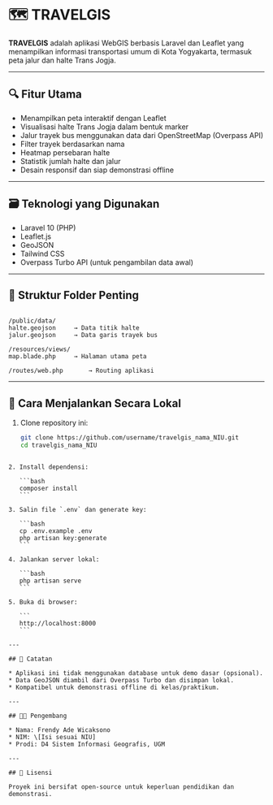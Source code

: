 # 🗺️ TRAVELGIS

**TRAVELGIS** adalah aplikasi WebGIS berbasis Laravel dan Leaflet yang menampilkan informasi transportasi umum di Kota Yogyakarta, termasuk peta jalur dan halte Trans Jogja.

---

## 🔍 Fitur Utama

- Menampilkan peta interaktif dengan Leaflet
- Visualisasi halte Trans Jogja dalam bentuk marker
- Jalur trayek bus menggunakan data dari OpenStreetMap (Overpass API)
- Filter trayek berdasarkan nama
- Heatmap persebaran halte
- Statistik jumlah halte dan jalur
- Desain responsif dan siap demonstrasi offline

---

## 🗃️ Teknologi yang Digunakan

- Laravel 10 (PHP)
- Leaflet.js
- GeoJSON
- Tailwind CSS
- Overpass Turbo API (untuk pengambilan data awal)

---

## 📂 Struktur Folder Penting

```

/public/data/
halte.geojson     → Data titik halte
jalur.geojson     → Data garis trayek bus

/resources/views/
map.blade.php     → Halaman utama peta

/routes/web.php       → Routing aplikasi

````

---

## 🚀 Cara Menjalankan Secara Lokal

1. Clone repository ini:
   ```bash
   git clone https://github.com/username/travelgis_nama_NIU.git
   cd travelgis_nama_NIU
````

2. Install dependensi:

   ```bash
   composer install
   ```

3. Salin file `.env` dan generate key:

   ```bash
   cp .env.example .env
   php artisan key:generate
   ```

4. Jalankan server lokal:

   ```bash
   php artisan serve
   ```

5. Buka di browser:

   ```
   http://localhost:8000
   ```

---

## 📌 Catatan

* Aplikasi ini tidak menggunakan database untuk demo dasar (opsional).
* Data GeoJSON diambil dari Overpass Turbo dan disimpan lokal.
* Kompatibel untuk demonstrasi offline di kelas/praktikum.

---

## 🧑‍💻 Pengembang

* Nama: Frendy Ade Wicaksono
* NIM: \[Isi sesuai NIU]
* Prodi: D4 Sistem Informasi Geografis, UGM

---

## 📖 Lisensi

Proyek ini bersifat open-source untuk keperluan pendidikan dan demonstrasi.
